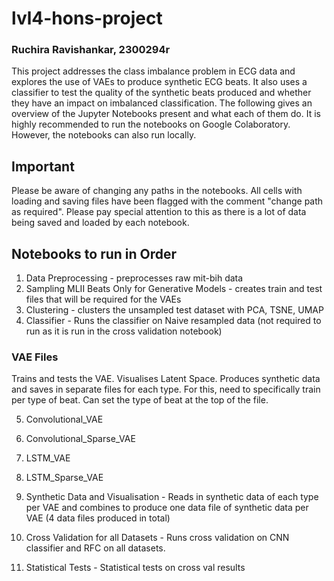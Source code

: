 # lvl4-hons-project
### Ruchira Ravishankar, 2300294r

This project addresses the class imbalance problem in ECG data and explores the use of VAEs to produce synthetic ECG beats. It also uses a classifier to test the quality of the synthetic beats produced and whether they have an impact on imbalanced classification.
The following gives an overview of the Jupyter Notebooks present and what each of them do.
It is highly recommended to run the notebooks on Google Colaboratory. However, the notebooks can also run locally.

## Important
Please be aware of changing any paths in the notebooks. All cells with loading and saving files have been flagged with the comment "change path as required". Please pay special attention to this as there is a lot of data being saved and loaded by each notebook.

## Notebooks to run in Order

1. Data Preprocessing - preprocesses raw mit-bih data
2. Sampling MLII Beats Only for Generative Models - creates train and test files that will be required for the VAEs
3. Clustering - clusters the unsampled test dataset with PCA, TSNE, UMAP
4. Classifier - Runs the classifier on Naive resampled data (not required to run as it is run in the cross validation notebook)

### VAE Files

Trains and tests the VAE. Visualises Latent Space. Produces synthetic data and saves in separate files for each type. For this, need to specifically train per type of beat. Can set the type of beat at the top of the file.

5. Convolutional_VAE
6. Convolutional_Sparse_VAE
7. LSTM_VAE
8. LSTM_Sparse_VAE


9. Synthetic Data and Visualisation - Reads in synthetic data of each type per VAE and combines to produce one data file of synthetic data per VAE (4 data files produced in total)
10. Cross Validation for all Datasets - Runs cross validation on CNN classifier and RFC on all datasets.
11. Statistical Tests - Statistical tests on cross val results
